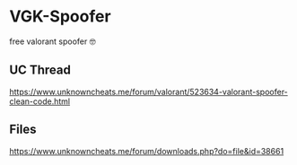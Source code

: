 # VGK-Spoofer
free valorant spoofer 🤓

## UC Thread
https://www.unknowncheats.me/forum/valorant/523634-valorant-spoofer-clean-code.html

## Files
https://www.unknowncheats.me/forum/downloads.php?do=file&id=38661
